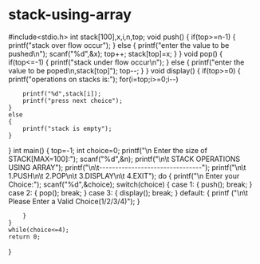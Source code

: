 # stack-using-array
#include<stdio.h>
int stack[100],x,i,n,top;
void push()
{
    if(top>=n-1)
    {
        printf("stack over flow occur");
    }
    else
    {
        printf("enter the value to be pushed\n");
        scanf("%d",&x);
        top++;
        stack[top]=x;
    }
}
void pop()
{
    if(top<=-1)
    {
        printf("stack under flow occur\n");
    }
    else
    {
        printf("enter the value to be poped\n,stack[top]");
        top--;
    }
}
void display()
{
    if(top>=0)
    {
    printf("operations on stacks is:");
    for(i=top;i>=0;i--)
   
        printf("%d",stack[i]);
        printf("press next choice");
    }
    else
    {
        printf("stack is empty");
    }
}
int main()
{
    top=-1;
    int choice=0;
    printf("\n Enter the size of STACK[MAX=100]:");
    scanf("%d",&n);
    printf("\n\t STACK OPERATIONS USING ARRAY");
    printf("\n\t--------------------------------");
    printf("\n\t 1.PUSH\n\t 2.POP\n\t 3.DISPLAY\n\t 4.EXIT");
    do
    {
        printf("\n Enter your Choice:");
        scanf("%d",&choice);
        switch(choice)
        {
            case 1:
            {
                push();
                break;
            }
            case 2:
            {
                pop();
                break;
            }
            case 3:
            {
                display();
                break;
            }
            default:
            {
                printf ("\n\t Please Enter a Valid Choice(1/2/3/4)");
            }
               
        }
    }
    while(choice<=4);
    return 0;
}
